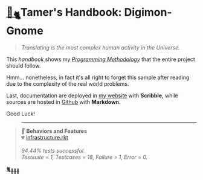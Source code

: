 # [🏡<sub>🐈</sub>](http://digignome.gyoudmon.org)Tamer's Handbook: Digimon-Gnome

> _Translating is the most complex human activity in the Universe._

This _handbook_ shows my _[Programming
Methodology](https://github.com/digital-world/DigiGnome)_ that the
entire project should follow.

Hmm... nonetheless, in fact it's all right to forget this sample after
reading due to the complexity of the real world problems.

Last, documentation are deployed in [my website](gyoudmon/org) with
**Scribble**, while sources are hosted in
[Github](github.com/digital-world) with **Markdown**.

Good Luck!

> ---

> _📖_ **Behaviors and
> Features**<br>💔 [infrastructure.rkt](http://digignome.gyoudmon.org/infrastructure.rkt)<br> <br>_94.44%
> tests successful._<br>_Testsuite = 1, Testcases = 18, Failure = 1, Error
> = 0._

[🐈<sub>🐾🐾🐾</sub>](http://digignome.gyoudmon.org)
